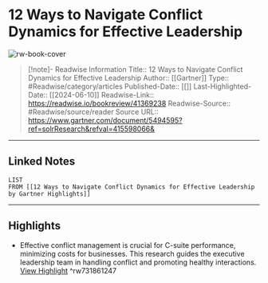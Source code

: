 # 12 Ways to Navigate Conflict Dynamics for Effective Leadership

![rw-book-cover](https://readwise-assets.s3.amazonaws.com/static/images/article0.00998d930354.png)
<br>
>[!note]- Readwise Information
>Title:: 12 Ways to Navigate Conflict Dynamics for Effective Leadership
>Author:: [[Gartner]]
>Type:: #Readwise/category/articles
>Published-Date:: [[]]
>Last-Highlighted-Date:: [[2024-06-10]]
>Readwise-Link:: https://readwise.io/bookreview/41369238
>Readwise-Source:: #Readwise/source/reader
>Source URL:: https://www.gartner.com/document/5494595?ref=solrResearch&refval=415598066&
--- 

## Linked Notes
```dataview
LIST
FROM [[12 Ways to Navigate Conflict Dynamics for Effective Leadership by Gartner Highlights]]
```

---

## Highlights
- Effective conflict management is crucial for C-suite performance, minimizing costs for businesses. This research guides the executive leadership team in handling conflict and promoting healthy interactions. [View Highlight](https://readwise.io/open/731861247) ^rw731861247

